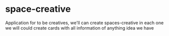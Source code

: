 # space-creative
Application for to be creatives, we'll can  create spaces-creative in each one we will could create cards with all information of anything idea we have
